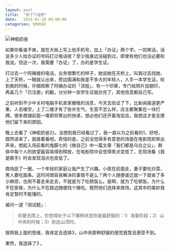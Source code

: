 ```yaml
---
layout: post
title:  "办了个证的"
date:   2014-01-18 09:00:00
categories: SMUDGE
---
```


![神偷奶爸](http://laopopo.qiniudn.com/T2SNhGXedaXXXXXXXX_!!282493776.jpg)

如果你看谁不爽，就在大街上写上他手机号，加上「办证」两个字。一则笑话，话说多少人给办证的号码打过电话呢？至少我身边没碰到过，即使有他们也没必要和我说。但这一次，我需要「办证」了，办的是学生证。

打过去一个阿姨接的电话，业务很繁忙的样子，她说她在天桥上，叫我过去找她，上了天桥，一眼就认出来，旁边围满和我差不多大的年轻人，人手一本学生证。轮到我的时候，仔细观察了阿姨办证的「流程」，有一个印章，专门给照片加钢印，再盖几个「已注册」的戳，分分钟一张学生证就办完了，其他信息都自己写。

之前听到不少中关村电脑手机卖家撤租的消息，今天去验证了下，比新闻报道更严重，人去楼空，上了二楼才有了些许生气，生意不怎么样，店主都聚集在一块打牌。很多商铺前面一堆即将寄出的快递，想必他们还开着淘宝店，我想这才是支撑他们留下来的原因。

晚上去看了《神偷奶爸2》，没想到我已经看过了，我一直以为之前看的1，好吧，既然进来了，就接着看吧。奇怪的是，之前没觉得多有意思的场面在电影院却笑出声来，想起入场前看的鬼脚七的《做自己》中一篇文章「我们都是乌合之众」，群体中每个人的欲望最容易得到释放，在电影院中会觉得笑点变低了，在现场看《我是歌手》时会发现泪点也变低了。

商场逛了一圈，一个年轻的家庭让我产生了兴趣。小孩在前面走，妻子要吃炒菜，男人要吃面条。这时间很容易解决的事情不是么？两个人随便谁迁就一下就省了多少麻烦，也用不着走来走去，不就是为了吃顿饭么。是啊，就为了吃顿饭，为什么不在家做，为什么不在路边随便找个摊吃。既然他们选择来商场，这其中的美妙我肯定暂时不能懂的。

被问一道「测试题」：

> 你要去爬上，你觉得处于以下哪种状态你是最舒服的：1）准备阶段；2）山中央的时候；3）到达山顶时。

按照我上面的思维，我肯定会选择3，山中央那种舒服的感觉我暂且感受不到。

果然，我选择了3 。